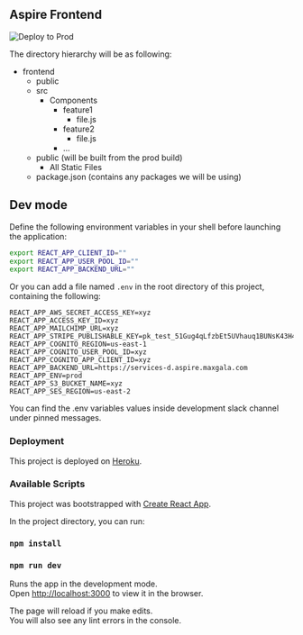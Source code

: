 ## Aspire Frontend

![Deploy to Prod](https://github.com/maxgala/aspire-frontend/workflows/Deploy%20to%20Prod/badge.svg)

The directory hierarchy will be as following:

- frontend
  - public
  - src
    - Components
      - feature1
        - file.js
      - feature2
        - file.js
      - ...
  - public (will be built from the prod build)
    - All Static Files
  - package.json (contains any packages we will be using)

## Dev mode

Define the following environment variables in your shell before launching the application:

```sh
export REACT_APP_CLIENT_ID=""
export REACT_APP_USER_POOL_ID=""
export REACT_APP_BACKEND_URL=""
```

Or you can add a file named `.env` in the root directory of this project, containing the following:

```
REACT_APP_AWS_SECRET_ACCESS_KEY=xyz
REACT_APP_ACCESS_KEY_ID=xyz
REACT_APP_MAILCHIMP_URL=xyz
REACT_APP_STRIPE_PUBLISHABLE_KEY=pk_test_51Gug4qLfzbEt5UVhauq1BUNsK43H4mkdAChHAGxumOZ6Jpks8VaGIbGlbxG0bP0v2n3V5nl31yJG3ewzPzEs5N6E00wcmCJI8p
REACT_APP_COGNITO_REGION=us-east-1
REACT_APP_COGNITO_USER_POOL_ID=xyz
REACT_APP_COGNITO_APP_CLIENT_ID=xyz
REACT_APP_BACKEND_URL=https://services-d.aspire.maxgala.com
REACT_APP_ENV=prod
REACT_APP_S3_BUCKET_NAME=xyz
REACT_APP_SES_REGION=us-east-2
```

You can find the .env variables values inside development slack channel under pinned messages.

### Deployment

This project is deployed on [Heroku](https://max-aspire-frontend.herokuapp.com/).

### Available Scripts

This project was bootstrapped with [Create React App](https://github.com/facebook/create-react-app).

In the project directory, you can run:

### `npm install`

### `npm run dev`

Runs the app in the development mode.<br />
Open [http://localhost:3000](http://localhost:3000) to view it in the browser.

The page will reload if you make edits.<br />
You will also see any lint errors in the console.
